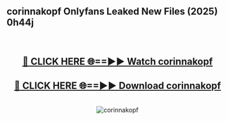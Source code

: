 <h2>corinnakopf Onlyfans Leaked New Files (2025) 0h44j</h2>
<br>
<div align="center">
<h2><a href="https://mediafiles.top/corinnakopf&ref=git" rel="nofollow">🔴 CLICK HERE 🌐==►► Watch corinnakopf</a></h2>
<h2><a href="https://mediafiles.top/corinnakopf&ref=git" rel="nofollow">🔴 CLICK HERE 🌐==►► Download corinnakopf</a></h2>
<br>
<a href="https://mediafiles.top/corinnakopf&ref=git" rel="nofollow" data-target="animated-image.originalLink"><img src="https://i.ibb.co.com/xMMVF88/686577567.gif" alt="corinnakopf" style="max-width: 100%; display: inline-block;" data-target="animated-image.originalImage"></a>
</div>
<br>
<br>